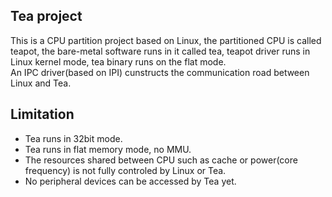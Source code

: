 ## Tea project  
This is a CPU partition project based on Linux, the partitioned CPU is called teapot, the bare-metal software runs in it called tea, teapot driver runs in Linux kernel mode, tea binary runs on the flat mode.  
An IPC driver(based on IPI) cunstructs the communication road between Linux and Tea.

## Limitation
* Tea runs in 32bit mode.
* Tea runs in flat memory mode, no MMU.
* The resources shared between CPU such as cache or power(core frequency) is not fully controled by Linux or Tea.
* No peripheral devices can be accessed by Tea yet. 

